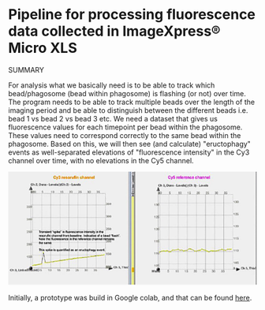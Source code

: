 # Pipeline for processing fluorescence data collected in ImageXpress® Micro XLS

SUMMARY

For analysis what we basically need is to be able to track which bead/phagosome (bead within phagosome) is flashing (or not) over time. The program needs to be able to track multiple beads over the length of the imaging period and be able to distinguish between the different beads i.e. bead 1 vs bead 2 vs bead 3 etc. We need a dataset that gives us fluorescence values for each timepoint per bead within the phagosome. These values need to correspond correctly to the same bead within the phagosome. Based on this, we will then see (and calculate) "eructophagy" events as well-separated elevations of "fluorescence intensity" in the Cy3 channel over time, with no elevations in the Cy5 channel.

<p align="center">
  <img src="Cy3_vs_Cy5_plots.png" alt="Illustration of Cy3/Cy5 signals">
</p>

Initially, a prototype was build in Google colab, and that can be found [here](identifyPeaks_ImageXpress.ipynb).

